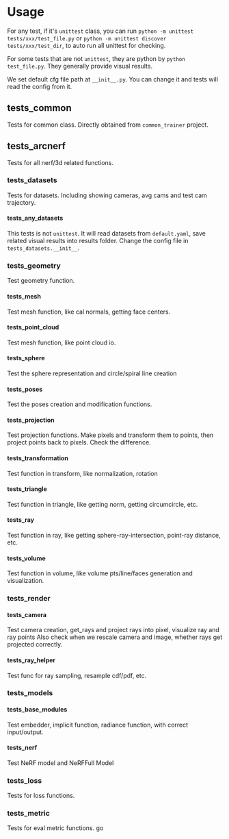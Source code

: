 # Usage
For any test, if it's `unittest` class, you can run
`python -m unittest tests/xxx/test_file.py` or
`python -m unittest discover tests/xxx/test_dir`, to auto run
all unittest for checking.

For some tests that are not `unittest`, they are python by
`python test_file.py`. They generally provide visual results.

We set default cfg file path at `__init__.py`. You can change it and tests will read the config from it.

## tests_common
Tests for common class. Directly obtained from `common_trainer` project.

## tests_arcnerf
Tests for all nerf/3d related functions.

### tests_datasets
Tests for datasets. Including showing cameras, avg cams and test cam trajectory.
#### tests_any_datasets
This tests is not `unittest`. It will read datasets from `default.yaml`,
save related visual results into results folder.
Change the config file in `tests_datasets.__init__`.

### tests_geometry
Test geometry function.
#### tests_mesh
Test mesh function, like cal normals, getting face centers.
#### tests_point_cloud
Test mesh function, like point cloud io.
#### tests_sphere
Test the sphere representation and circle/spiral line creation
#### tests_poses
Test the poses creation and modification functions.
#### tests_projection
Test projection functions. Make pixels and transform them to points, then project points
back to pixels. Check the difference.
#### tests_transformation
Test function in transform, like normalization, rotation
#### tests_triangle
Test function in triangle, like getting norm, getting circumcircle, etc.
#### tests_ray
Test function in ray, like getting sphere-ray-intersection, point-ray distance, etc.
#### tests_volume
Test function in volume, like volume pts/line/faces generation and visualization.


### tests_render
#### tests_camera
Test camera creation, get_rays and project rays into pixel, visualize ray and ray points
Also check when we rescale camera and image, whether rays get projected correctly.
#### tests_ray_helper
Test func for ray sampling, resample cdf/pdf, etc.

### tests_models
#### tests_base_modules
Test embedder, implicit function, radiance function, with correct input/output.
#### tests_nerf
Test NeRF model and NeRFFull Model


### tests_loss
Tests for loss functions.

### tests_metric
Tests for eval metric functions.
go
